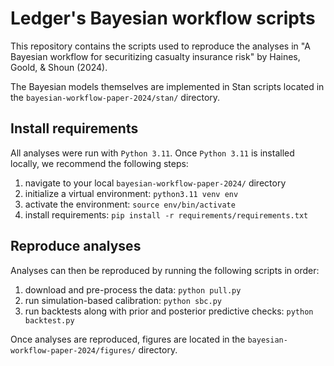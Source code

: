 # Ledger's Bayesian workflow scripts

This repository contains the scripts used to reproduce the analyses in "A Bayesian workflow for securitizing casualty insurance risk" by Haines, 
Goold, \& Shoun (2024). 

The Bayesian models themselves are implemented in Stan scripts located in the `bayesian-workflow-paper-2024/stan/` directory. 

## Install requirements

All analyses were run with `Python 3.11`. Once `Python 3.11` is installed locally, we recommend the 
following steps: 

1. navigate to your local `bayesian-workflow-paper-2024/` directory
2. initialize a virtual environment: `python3.11 venv env`
3. activate the environment: `source env/bin/activate`
4. install requirements: `pip install -r requirements/requirements.txt`

## Reproduce analyses

Analyses can then be reproduced by running the following scripts in order: 

1. download and pre-process the data: `python pull.py`
2. run simulation-based calibration: `python sbc.py`
3. run backtests along with prior and posterior predictive checks: `python backtest.py`

Once analyses are reproduced, figures are located in the `bayesian-workflow-paper-2024/figures/` directory. 